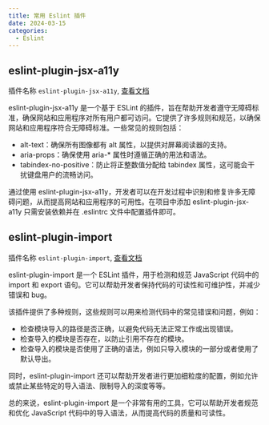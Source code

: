 ```yaml
---
title: 常用 Eslint 插件
date: 2024-03-15
categories:
  - Eslint
---
```


## eslint-plugin-jsx-a11y

插件名称 `eslint-plugin-jsx-a11y`, [查看文档](https://github.com/jsx-eslint/eslint-plugin-jsx-a11y?tab=readme-ov-file#readme)

eslint-plugin-jsx-a11y 是一个基于 ESLint 的插件，旨在帮助开发者遵守无障碍标准，确保网站和应用程序对所有用户都可访问。它提供了许多规则和规范，以确保网站和应用程序符合无障碍标准。一些常见的规则包括：

- alt-text：确保所有图像都有 alt 属性，以提供对屏幕阅读器的支持。
- aria-props：确保使用 aria-\* 属性时遵循正确的用法和语法。
- tabindex-no-positive：防止将正整数值分配给 tabindex 属性，这可能会干扰键盘用户的流畅访问。

通过使用 eslint-plugin-jsx-a11y，开发者可以在开发过程中识别和修复许多无障碍问题，从而提高网站和应用程序的可用性。在项目中添加 eslint-plugin-jsx-a11y 只需安装依赖并在 .eslintrc 文件中配置插件即可。

## eslint-plugin-import

插件名称 `eslint-plugin-import`, [查看文档](https://github.com/import-js/eslint-plugin-import)

eslint-plugin-import 是一个 ESLint 插件，用于检测和规范 JavaScript 代码中的 import 和 export 语句。它可以帮助开发者保持代码的可读性和可维护性，并减少错误和 bug。

该插件提供了多种规则，这些规则可以用来检测代码中的常见错误和问题，例如：

- 检查模块导入的路径是否正确，以避免代码无法正常工作或出现错误。
- 检查导入的模块是否存在，以防止引用不存在的模块。
- 检查导入的模块是否使用了正确的语法，例如只导入模块的一部分或者使用了默认导出。

同时，eslint-plugin-import 还可以帮助开发者进行更加细粒度的配置，例如允许或禁止某些特定的导入语法、限制导入的深度等等。

总的来说，eslint-plugin-import 是一个非常有用的工具，它可以帮助开发者规范和优化 JavaScript 代码中的导入语法，从而提高代码的质量和可读性。
